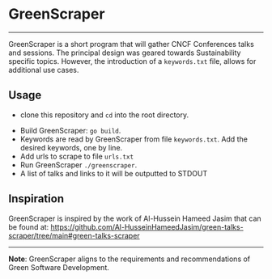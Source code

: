 # GreenScraper
***
GreenScraper is a short program that will gather CNCF Conferences talks and sessions. The principal design was geared towards Sustainability specific topics. However, the introduction of a ```keywords.txt``` file, allows for additional use cases.

## Usage

* clone this repository and ```cd``` into the root directory.

- Build GreenScraper: ```go build```.
- Keywords are read by GreenScraper from file ```keywords.txt```. Add the desired keywords, one by line.
- Add urls to scrape to file ```urls.txt```
- Run GreenScraper ```./greenscraper```.
- A list of talks and links to it will be outputted to STDOUT

## Inspiration

GreenScraper is inspired by the work of Al-Hussein Hameed Jasim that can be found at:
https://github.com/Al-HusseinHameedJasim/green-talks-scraper/tree/main#green-talks-scraper

***
**Note**: GreenScraper aligns to the requirements and recommendations of Green Software Development.